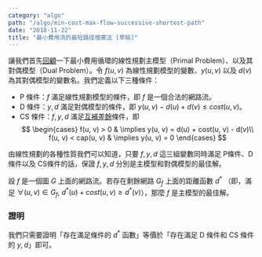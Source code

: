 ```yaml
---
category: "algo"
path: "/algo/min-cost-max-flow-successive-shortest-path"
date: "2018-11-22"
title: "最小費用流的最短路徑增廣法 [草稿]"
---
```


讓我們首先[回顧](/algo/min-cost-max-flow)一下最小費用循環的線性規劃主模型（Primal Problem）、以及其對偶模型（Dual Problem）。令 $f(u, v)$ 為線性規劃模型的變數、$y(u, v)$ 以及 $d(v)$ 為其對偶模型的變數名。我們定義以下三種條件：

* P 條件：$f$ 滿足線性規劃模型的條件，即 $f$ 是一個合法的網路流。
* D 條件：$y, d$ 滿足對偶模型的條件，即 $y(u, v)-d(u)+d(v) \le cost(u, v)$。
* CS 條件：$f, y, d$ 滿足[互補差餘](http://terms.naer.edu.tw/detail/559045/)條件，即
$$
\begin{cases}
f(u, v) > 0 & \implies y(u, v) = d(u) + cost(u, v) - d(v)\\
f(u, v) < cap(u, v) & \implies y(u, v) = 0
\end{cases}
$$

由線性規劃的各種性質我們可以知道，只要 $f, y, d$ 這三組變數同時滿足 P條件、D條件以及 CS條件的話，保證 $f, y, d$ 分別是主模型和對偶模型的最佳解。

<theorem title='最小費用流的最佳條件定理'>設 $f$ 是一個圖 $G$ 上面的網路流。若存在剩餘網路 $G_f$ 上面的距離函數 $d^*$ （即，滿足 $\forall (u, v)\in G_f, \ d^*(u) + cost(u, v) \ge d^*(v)$），那麼 $f$ 是主模型的最佳解。
</theorem>

### 證明

我們只需要證明「存在滿足條件的 $d^*$ 函數」等價於「存在滿足 D 條件和 CS 條件的 $y, d$」即可。